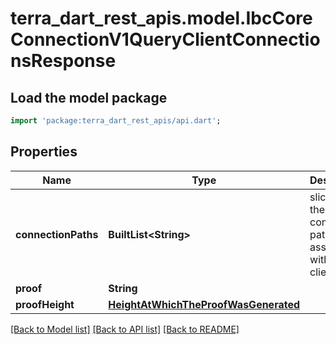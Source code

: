 # terra_dart_rest_apis.model.IbcCoreConnectionV1QueryClientConnectionsResponse

## Load the model package
```dart
import 'package:terra_dart_rest_apis/api.dart';
```

## Properties
Name | Type | Description | Notes
------------ | ------------- | ------------- | -------------
**connectionPaths** | **BuiltList&lt;String&gt;** | slice of all the connection paths associated with a client. | [optional] 
**proof** | **String** |  | [optional] 
**proofHeight** | [**HeightAtWhichTheProofWasGenerated**](HeightAtWhichTheProofWasGenerated.md) |  | [optional] 

[[Back to Model list]](../README.md#documentation-for-models) [[Back to API list]](../README.md#documentation-for-api-endpoints) [[Back to README]](../README.md)


